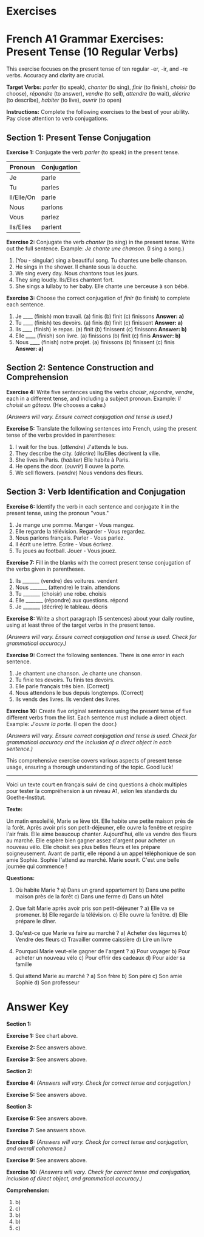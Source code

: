 # Exercises

# French A1 Grammar Exercises: Present Tense (10 Regular Verbs)

This exercise focuses on the present tense of ten regular -er, -ir, and -re verbs. Accuracy and clarity are crucial.

**Target Verbs:** *parler* (to speak), *chanter* (to sing), *finir* (to finish), *choisir* (to choose), *répondre* (to answer), *vendre* (to sell),  *attendre* (to wait), *décrire* (to describe), *habiter* (to live), *ouvrir* (to open)


**Instructions:** Complete the following exercises to the best of your ability. Pay close attention to verb conjugations.

## Section 1: Present Tense Conjugation

**Exercise 1:** Conjugate the verb *parler* (to speak) in the present tense.

| Pronoun | Conjugation |
|---|---|
| Je | parle |
| Tu | parles |
| Il/Elle/On | parle |
| Nous | parlons |
| Vous | parlez |
| Ils/Elles | parlent |


**Exercise 2:** Conjugate the verb *chanter* (to sing) in the present tense. Write out the full sentence. Example: *Je chante une chanson.* (I sing a song.)

1.  (You - singular) sing a beautiful song.  Tu chantes une belle chanson.
2.  He sings in the shower. Il chante sous la douche.
3.  We sing every day. Nous chantons tous les jours.
4.  They sing loudly. Ils/Elles chantent fort.
5.  She sings a lullaby to her baby. Elle chante une berceuse à son bébé.


**Exercise 3:** Choose the correct conjugation of *finir* (to finish) to complete each sentence.

1.  Je ____ (finish) mon travail. (a) finis  (b) finit  (c) finissons  **Answer: a)**
2.  Tu ____ (finish) tes devoirs. (a) finis  (b) finit  (c) finissent  **Answer: a)**
3.  Ils ____ (finish) le repas. (a) finit  (b) finissent  (c) finissons  **Answer: b)**
4.  Elle ____ (finish) son livre. (a) finissons (b) finit (c) finis  **Answer: b)**
5.  Nous ____ (finish) notre projet. (a) finissons (b) finissent (c) finis  **Answer: a)**


## Section 2: Sentence Construction and Comprehension

**Exercise 4:** Write five sentences using the verbs *choisir*, *répondre*, *vendre*, each in a different tense, and including a subject pronoun. Example: *Il choisit un gâteau.* (He chooses a cake.)

*(Answers will vary.  Ensure correct conjugation and tense is used.)*


**Exercise 5:** Translate the following sentences into French, using the present tense of the verbs provided in parentheses:

1. I wait for the bus. (*attendre*) J'attends le bus.
2.  They describe the city. (*décrire*) Ils/Elles décrivent la ville.
3.  She lives in Paris. (*habiter*) Elle habite à Paris.
4. He opens the door. (*ouvrir*) Il ouvre la porte.
5. We sell flowers. (*vendre*) Nous vendons des fleurs.


## Section 3: Verb Identification and Conjugation

**Exercise 6:** Identify the verb in each sentence and conjugate it in the present tense, using the pronoun "vous."

1.  Je mange une pomme.  Manger - Vous mangez.
2.  Elle regarde la télévision. Regarder - Vous regardez.
3.  Nous parlons français. Parler - Vous parlez.
4.  Il écrit une lettre. Écrire - Vous écrivez.
5.  Tu joues au football. Jouer - Vous jouez.


**Exercise 7:** Fill in the blanks with the correct present tense conjugation of the verbs given in parentheses.

1.  Ils _______ (vendre) des voitures. vendent
2.  Nous _______ (attendre) le train. attendons
3.  Tu _______ (choisir) une robe. choisis
4.  Elle _______ (répondre) aux questions. répond
5.  Je _______ (décrire) le tableau. décris


**Exercise 8:** Write a short paragraph (5 sentences) about your daily routine, using at least three of the target verbs in the present tense.

*(Answers will vary.  Ensure correct conjugation and tense is used.  Check for grammatical accuracy.)*


**Exercise 9:** Correct the following sentences. There is one error in each sentence.

1.  Je chantent une chanson.  Je chante une chanson.
2.  Tu finie tes devoirs. Tu finis tes devoirs.
3.  Elle parle français très bien. (Correct)
4.  Nous attendons le bus depuis longtemps. (Correct)
5.  Ils vends des livres. Ils vendent des livres.



**Exercise 10:** Create five original sentences using the present tense of five different verbs from the list. Each sentence must include a direct object. Example:  *J'ouvre la porte.* (I open the door.)

*(Answers will vary. Ensure correct conjugation and tense is used. Check for grammatical accuracy and the inclusion of a direct object in each sentence.)*


This comprehensive exercise covers various aspects of present tense usage, ensuring a thorough understanding of the topic. Good luck!

----------

Voici un texte court en français suivi de cinq questions à choix multiples pour tester la compréhension à un niveau A1, selon les standards du Goethe-Institut.

**Texte:**

Un matin ensoleillé, Marie se lève tôt. Elle habite une petite maison près de la forêt. Après avoir pris son petit-déjeuner, elle ouvre la fenêtre et respire l'air frais. Elle aime beaucoup chanter. Aujourd'hui, elle va vendre des fleurs au marché. Elle espère bien gagner assez d'argent pour acheter un nouveau vélo. Elle choisit ses plus belles fleurs et les prépare soigneusement. Avant de partir, elle répond à un appel téléphonique de son amie Sophie. Sophie l'attend au marché. Marie sourit. C'est une belle journée qui commence !


**Questions:**

1. Où habite Marie ?
    a) Dans un grand appartement
    b) Dans une petite maison près de la forêt
    c) Dans une ferme
    d) Dans un hôtel

2. Que fait Marie après avoir pris son petit-déjeuner ?
    a) Elle va se promener.
    b) Elle regarde la télévision.
    c) Elle ouvre la fenêtre.
    d) Elle prépare le dîner.

3. Qu'est-ce que Marie va faire au marché ?
    a) Acheter des légumes
    b) Vendre des fleurs
    c) Travailler comme caissière
    d) Lire un livre

4. Pourquoi Marie veut-elle gagner de l'argent ?
    a) Pour voyager
    b) Pour acheter un nouveau vélo
    c) Pour offrir des cadeaux
    d) Pour aider sa famille

5. Qui attend Marie au marché ?
    a) Son frère
    b) Son père
    c) Son amie Sophie
    d) Son professeur


# Answer Key

**Section 1:**

**Exercise 1:**  See chart above.

**Exercise 2:** See answers above.

**Exercise 3:** See answers above.

**Section 2:**

**Exercise 4:** *(Answers will vary. Check for correct tense and conjugation.)*

**Exercise 5:** See answers above.

**Section 3:**

**Exercise 6:** See answers above.

**Exercise 7:** See answers above.

**Exercise 8:** *(Answers will vary. Check for correct tense and conjugation, and overall coherence.)*

**Exercise 9:** See answers above.

**Exercise 10:** *(Answers will vary. Check for correct tense and conjugation, inclusion of direct object, and grammatical accuracy.)*

**Comprehension:**

1.  b)
2.  c)
3.  b)
4.  b)
5.  c)